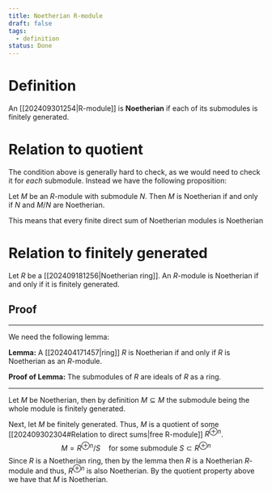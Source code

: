 ```yaml
---
title: Noetherian R-module
draft: false
tags:
  - definition
status: Done
---
```

# Definition
An [[202409301254|R-module]] is **Noetherian** if each of its submodules is finitely generated. 

# Relation to quotient
The condition above is generally hard to check, as we would need to check it for _each_ submodule. 
Instead we have the following proposition:

Let $M$ be an $R$-module with submodule $N$. 
Then $M$ is Noetherian if and only if $N$ and $M\big/ N$ are Noetherian. 

This means that every finite direct sum of Noetherian modules is Noetherian
# Relation to finitely generated
Let $R$ be a [[202409181256|Noetherian ring]]. 
An $R$-module is Noetherian if and only if it is finitely generated. 

## Proof
---
We need the following lemma:

**Lemma:** A [[202404171457|ring]] $R$ is Noetherian if and only if $R$ is Noetherian as an $R$-module.

**Proof of Lemma:** The submodules of $R$ are ideals of $R$ as a ring. 

---

Let $M$ be Noetherian, then by definition $M \subseteq M$ the submodule being the whole module is finitely generated. 

Next, let $M$ be finitely generated. 
Thus, $M$ is a quotient of some [[202409302304#Relation to direct sums|free R-module]] $R^{\oplus n}$. 
$$
M = R^{\oplus n} \big/ S \quad\text{for some submodule } S \subset R^{\oplus n}
$$
Since $R$ is a Noetherian ring, then by the lemma then $R$ is a Noetherian $R$-module and thus, $R^{\oplus n}$ is also Noetherian. 
By the quotient property above we have that $M$ is Noetherian. 


